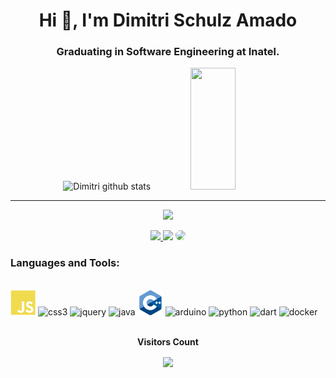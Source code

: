<h1 align="center">Hi 👋, I'm Dimitri Schulz Amado</h1>
<h3 align="center">Graduating in Software Engineering at Inatel.</h3>

<div align="center">  
    <img width="49%" height="195px" src="https://github-readme-stats.vercel.app/api?username=DimitriSchulzAmado&show_icons=true&count_private=true&hide_border=true&title_color=FF4D00&icon_color=007FFF&text_color=c9d1d9&bg_color=0d1117" alt="Dimitri github stats" /> 
    <img width="38%" height="195px" src="https://github-readme-stats.vercel.app/api/top-langs/?username=DimitriSchulzAmado&layout=compact&hide_border=true&title_color=FF4D00&text_color=c9d1d9&bg_color=0d1117"/>
</div>

_______________________________________________________________________________________________________________________________________________________________________

<p align="center">
  <img src="https://github-profile-trophy.vercel.app/?username=DimitriSchulzAmado&theme=onestar&row=2&no-bg=true&column=3&margin-w=15&margin-h=15" />
</p>

<div align="center"> 
    <a href="https://instagram.com/schulzdimitrii" target="_blank"><img src="https://img.shields.io/badge/-Instagram-%23E4405F?style=for-the-badge&logo=instagram&logoColor=white"</a>
    <a href = "mailto:dimitri.schulz@ges.inatel.br"> <img src="https://img.shields.io/badge/-Email-%23333?style=for-the-badge&logo=gmail&logoColor=white" target="_blank"></a>
    <a href="https://www.linkedin.com/in/dimitri-schulz-amado-7993471b1/" target="_blank"><img src="https://img.shields.io/badge/-LinkedIn-%230077B5?style=for-the-badge&logo=linkedin&logoColor=white" style="border-radius: 30px" target="_blank"></a> 
 </div>

    
<h3 align="left">Languages and Tools:</h3>
<div style="display: inline_block"><br>
    <img src="https://raw.githubusercontent.com/devicons/devicon/master/icons/javascript/javascript-plain.svg" alt="javascript" width="40" height="40"/>
    <img src="https://www.vectorlogo.zone/logos/w3_css/w3_css-icon.svg" alt="css3" width="40" height="40"/>
    <img src="https://www.vectorlogo.zone/logos/jquery/jquery-icon.svg" alt="jquery" width="40" height="40"/>
    <img src="https://www.vectorlogo.zone/logos/java/java-icon.svg" alt="java" width="40" height="40"/>
    <img src="https://raw.githubusercontent.com/devicons/devicon/master/icons/cplusplus/cplusplus-original.svg" alt="cplusplus" width="40" height="40"/>  
    <img src="https://www.vectorlogo.zone/logos/arduino/arduino-official.svg" alt="arduino" width="40" height="40"/>
    <img src="https://www.vectorlogo.zone/logos/python/python-icon.svg" alt="python" width="40" height="40"/>
    <img src="https://www.vectorlogo.zone/logos/dartlang/dartlang-icon.svg" alt="dart" width="40" height="40"/>
    <img src="https://www.vectorlogo.zone/logos/docker/docker-icon.svg" alt="docker" width="40" height="40"/>
</div>

<div align="center">
<br><p align="centre"><b>Visitors Count</b></p>  
<p align="center"><img align="center" src="https://profile-counter.glitch.me/{DimitriSchulzAmado}/count.svg" /></p> 
<br>
</div>
